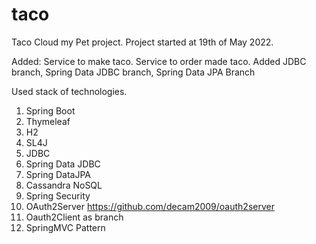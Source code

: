 # taco
Taco Cloud my Pet project.
Project started at 19th of May 2022.

Added:
Service to make taco.
Service to order made taco.
Added JDBC branch, Spring Data JDBC branch, Spring Data JPA Branch

Used stack of technologies.
1. Spring Boot
2. Thymeleaf
3. H2
4. SL4J
5. JDBC
6. Spring Data JDBC
7. Spring DataJPA
8. Cassandra NoSQL
9. Spring Security
10. OAuth2Server https://github.com/decam2009/oauth2server
11. Oauth2Client as branch
12. SpringMVC Pattern
